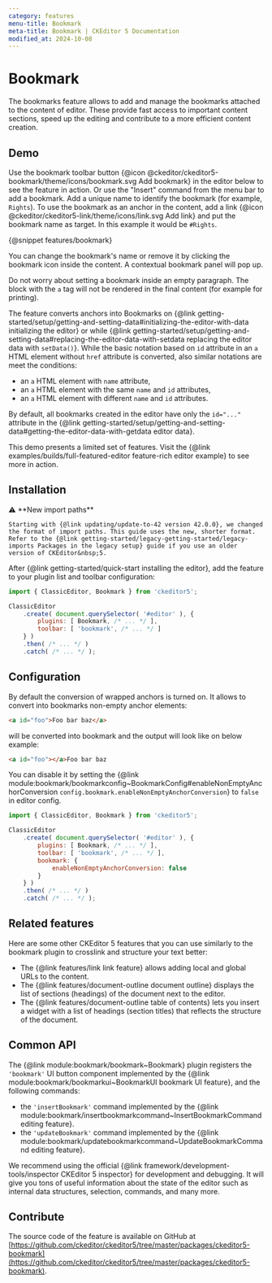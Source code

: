```yaml
---
category: features
menu-title: Bookmark
meta-title: Bookmark | CKEditor 5 Documentation
modified_at: 2024-10-08
---
```


# Bookmark

The bookmarks feature allows to add and manage the bookmarks attached to the content of editor. These provide fast access to important content sections, speed up the editing and contribute to a more efficient content creation.

## Demo

Use the bookmark toolbar button {@icon @ckeditor/ckeditor5-bookmark/theme/icons/bookmark.svg Add bookmark} in the editor below to see the feature in action. Or use the "Insert" command from the menu bar to add a bookmark. Add a unique name to identify the bookmark (for example, `Rights`). To use the bookmark as an anchor in the content, add a link {@icon @ckeditor/ckeditor5-link/theme/icons/link.svg Add link} and put the bookmark name as target. In this example it would be `#Rights`.

{@snippet features/bookmark}

<!-- We may decide to move this part above the demo, but I think it's OK here -->

You can change the bookmark's name or remove it by clicking the bookmark icon inside the content. A contextual bookmark panel will pop up.

Do not worry about setting a bookmark inside an empty paragraph. The block with the `a` tag will not be rendered in the final content (for example for printing).

The feature converts anchors into Bookmarks on {@link getting-started/setup/getting-and-setting-data#initializing-the-editor-with-data initializing the editor} or while {@link getting-started/setup/getting-and-setting-data#replacing-the-editor-data-with-setdata replacing the editor data with `setData()`}. While the basic notation based on `id` attribute in an `a` HTML element without `href` attribute is converted, also similar notations are meet the conditions:
 - an `a` HTML element with `name` attribute,
 - an `a` HTML element with the same `name` and `id` attributes,
 - an `a` HTML element with different `name` and `id` attributes.

By default, all bookmarks created in the editor have only the `id="..."` attribute in the {@link getting-started/setup/getting-and-setting-data#getting-the-editor-data-with-getdata editor data}.

<info-box info>
	This demo presents a limited set of features. Visit the {@link examples/builds/full-featured-editor feature-rich editor example} to see more in action.
</info-box>

## Installation

<info-box info>
	⚠️ **New import paths**

	Starting with {@link updating/update-to-42 version 42.0.0}, we changed the format of import paths. This guide uses the new, shorter format. Refer to the {@link getting-started/legacy-getting-started/legacy-imports Packages in the legacy setup} guide if you use an older version of CKEditor&nbsp;5.
</info-box>

After {@link getting-started/quick-start installing the editor}, add the feature to your plugin list and toolbar configuration:

```js
import { ClassicEditor, Bookmark } from 'ckeditor5';

ClassicEditor
	.create( document.querySelector( '#editor' ), {
		plugins: [ Bookmark, /* ... */ ],
		toolbar: [ 'bookmark', /* ... */ ]
	} )
	.then( /* ... */ )
	.catch( /* ... */ );
```

## Configuration

By default the conversion of wrapped anchors is turned on. It allows to convert into bookmarks non-empty anchor elements:

```html
<a id="foo">Foo bar baz</a>
```

will be converted into bookmark and the output will look like on below example:

```html
<a id="foo"></a>Foo bar baz
```

You can disable it by setting the {@link module:bookmark/bookmarkconfig~BookmarkConfig#enableNonEmptyAnchorConversion `config.bookmark.enableNonEmptyAnchorConversion`} to `false` in editor config.

```js
import { ClassicEditor, Bookmark } from 'ckeditor5';

ClassicEditor
	.create( document.querySelector( '#editor' ), {
		plugins: [ Bookmark, /* ... */ ],
		toolbar: [ 'bookmark', /* ... */ ],
		bookmark: {
			enableNonEmptyAnchorConversion: false
		}
	} )
	.then( /* ... */ )
	.catch( /* ... */ );
```

## Related features

Here are some other CKEditor&nbsp;5 features that you can use similarly to the bookmark plugin to crosslink and structure your text better:

* The {@link features/link link feature} allows adding local and global URLs to the content.
* The {@link features/document-outline document outline} displays the list of sections (headings) of the document next to the editor.
* The {@link features/document-outline table of contents} lets you insert a widget with a list of headings (section titles) that reflects the structure of the document.

## Common API

The {@link module:bookmark/bookmark~Bookmark} plugin registers the `'bookmark'` UI button component implemented by the {@link module:bookmark/bookmarkui~BookmarkUI bookmark UI feature}, and the following commands:
* the `'insertBookmark'` command implemented by the {@link module:bookmark/insertbookmarkcommand~InsertBookmarkCommand editing feature}.
* the `'updateBookmark'` command implemented by the {@link module:bookmark/updatebookmarkcommand~UpdateBookmarkCommand editing feature}.

<info-box>
	We recommend using the official {@link framework/development-tools/inspector CKEditor&nbsp;5 inspector} for development and debugging. It will give you tons of useful information about the state of the editor such as internal data structures, selection, commands, and many more.
</info-box>

## Contribute

The source code of the feature is available on GitHub at [https://github.com/ckeditor/ckeditor5/tree/master/packages/ckeditor5-bookmark](https://github.com/ckeditor/ckeditor5/tree/master/packages/ckeditor5-bookmark).
